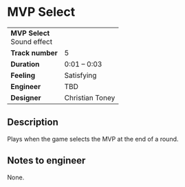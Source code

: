 # MVP Select
<table>
  <tbody>
    <tr>
      <td colspan="2">
        <b>MVP Select</b>
        <section>Sound effect</section>
      </td>
    </tr>
    <tr>
      <td>
        <b>Track number</b>
      </td>
      <td>5</td>
    </tr>
    <tr>
      <td>
        <b>Duration</b>
      </td>
      <td>0:01 – 0:03</td>
    </tr>
    <tr>
      <td>
        <b>Feeling</b>
      </td>
      <td>Satisfying</td>
    </tr>
    <tr>
      <td>
        <b>Engineer</b>
      </td>
      <td>TBD</td>
    </tr>
    <tr>
      <td>
        <b>Designer</b>
      </td>
      <td>Christian Toney</td>
    </tr>
  </tbody>
<table>

## Description
Plays when the game selects the MVP at the end of a round.

## Notes to engineer
None.